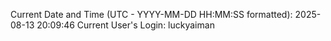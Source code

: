 Current Date and Time (UTC - YYYY-MM-DD HH:MM:SS formatted): 2025-08-13 20:09:46
Current User's Login: luckyaiman
